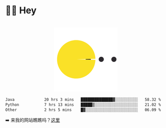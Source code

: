 
# 👋🏻 Hey
<div align="center">
	<br>
	<img src="https://raw.githubusercontent.com/Aniket965/Aniket965/master/pacman.svg?sanitize=true" width="200" height="200">
	<br>
</div>

<!--START_SECTION:waka-->

```text
Java             20 hrs 3 mins   ██████████████▓░░░░░░░░░░   58.32 %
Python           7 hrs 13 mins   █████▒░░░░░░░░░░░░░░░░░░░   21.02 %
Other            2 hrs 5 mins    █▓░░░░░░░░░░░░░░░░░░░░░░░   06.09 %
```

<!--END_SECTION:waka-->

 ➡️  来我的网站瞧瞧吗？[这里](https://www.shaolongfei.com)
